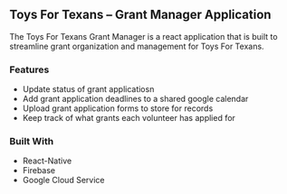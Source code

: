 <h2>Toys For Texans – Grant Manager Application</h2>  
<p>
The Toys For Texans Grant Manager is a react application that is built to streamline grant organization and management for Toys For Texans.
<p></p>

<h3>Features</h3>  
<ul>
  <li>Update status of grant applicatiosn</li>
  <li>Add grant application deadlines to a shared google calendar</li>
  <li>Upload grant application forms to store for records</li>
  <li>Keep track of what grants each volunteer has applied for</li>
</ul>

<h3>Built With</h3>  
<ul>
  <li>React-Native</li>
  <li>Firebase</li>
  <li>Google Cloud Service</li>
</ul>
